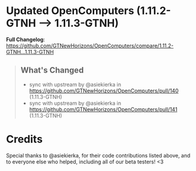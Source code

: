 # Updated OpenComputers (1.11.2-GTNH -->  1.11.3-GTNH)
**Full Changelog**: https://github.com/GTNewHorizons/OpenComputers/compare/1.11.2-GTNH...1.11.3-GTNH
>## What's Changed
> * sync with upstream by @asiekierka in https://github.com/GTNewHorizons/OpenComputers/pull/140 (1.11.3-GTNH)
> * sync with upstream by @asiekierka in https://github.com/GTNewHorizons/OpenComputers/pull/141 (1.11.3-GTNH)
>

# Credits
Special thanks to @asiekierka, for their code contributions listed above, and to everyone else who helped, including all of our beta testers! <3